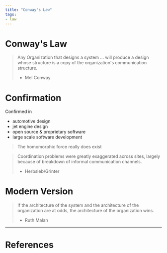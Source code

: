 ```yaml
---
title: "Conway's Law"
tags:
- law
---
```


# Conway's Law

> Any Organization that designs a system … will produce a design whose structure is a copy of the organization's communication structure.
> - Mel Conway

# Confirmation
Confirmed in
- automotive design
- jet engine design
- open source & proprietary software
- large scale software development

> The homomorphic force really does exist

 > Coordination problems were greatly exaggerated across sites, largely because of breakdown of informal communication channels.
 > - Herbsleb/Grinter

# Modern Version
> If the architecture of the system and the architecture of the organization are at odds, the architecture of the organization wins.
> - Ruth Malan

---
# References